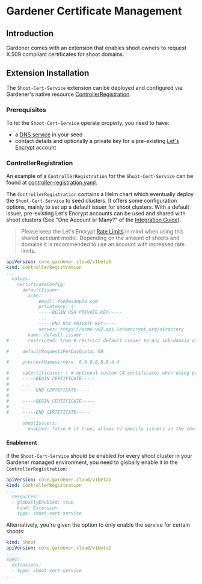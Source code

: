 # Gardener Certificate Management

## Introduction
Gardener comes with an extension that enables shoot owners to request X.509 compliant certificates for shoot domains.

## Extension Installation
The `Shoot-Cert-Service` extension can be deployed and configured via Gardener's native resource [ControllerRegistration](https://github.com/gardener/gardener/blob/master/docs/extensions/controllerregistration.md).

### Prerequisites
To let the `Shoot-Cert-Service` operate properly, you need to have:
- a [DNS service](https://github.com/gardener/external-dns-management) in your seed
- contact details and optionally a private key for a pre-existing [Let's Encrypt](https://letsencrypt.org/) account

### ControllerRegistration
An example of a `ControllerRegistration` for the `Shoot-Cert-Service` can be found at [controller-registration.yaml](../../example/controller-registration.yaml).

The `ControllerRegistration` contains a Helm chart which eventually deploy the `Shoot-Cert-Service` to seed clusters. It offers some configuration options, mainly to set up a default issuer for shoot clusters. With a default issuer, pre-existing Let's Encrypt accounts can be used and shared with shoot clusters (See "One Account or Many?" of the [Integration Guide](https://letsencrypt.org/docs/integration-guide/)).

> Please keep the Let's Encrypt [Rate Limits](https://letsencrypt.org/docs/rate-limits/) in mind when using this shared account model. Depending on the amount of shoots and domains it is recommended to use an account with increased rate limits.

```yaml
apiVersion: core.gardener.cloud/v1beta1
kind: ControllerRegistration
...
  values:
    certificateConfig:
      defaultIssuer:
        acme:
            email: foo@example.com
            privateKey: |-
            -----BEGIN RSA PRIVATE KEY-----
            ...
            -----END RSA PRIVATE KEY-----
            server: https://acme-v02.api.letsencrypt.org/directory
        name: default-issuer
#       restricted: true # restrict default issuer to any sub-domain of shoot.spec.dns.domain

#     defaultRequestsPerDayQuota: 50

#     precheckNameservers: 8.8.8.8,8.8.4.4

#     caCertificates: | # optional custom CA certificates when using private ACME provider
#     -----BEGIN CERTIFICATE-----
#     ...
#     -----END CERTIFICATE-----
#
#     -----BEGIN CERTIFICATE-----
#     ...
#     -----END CERTIFICATE-----

      shootIssuers:
        enabled: false # if true, allows to specify issuers in the shoot clusters

```

#### Enablement

If the `Shoot-Cert-Service` should be enabled for every shoot cluster in your Gardener managed environment, you need to globally enable it in the `ControllerRegistration`:
```yaml
apiVersion: core.gardener.cloud/v1beta1
kind: ControllerRegistration
...
  resources:
  - globallyEnabled: true
    kind: Extension
    type: shoot-cert-service
```

Alternatively, you're given the option to only enable the service for certain shoots:
```yaml
kind: Shoot
apiVersion: core.gardener.cloud/v1beta1
...
spec:
  extensions:
  - type: shoot-cert-service
...
```
